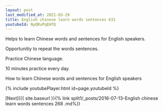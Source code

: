 ```yaml
---
layout: post
last_modified_at: 2021-03-29
title: English chinese learn words sentences 631 
youtubeId: NyQRuPqEHfQ
---
```

 
 
Helps to learn Chinese words and sentences for English speakers.

Opportunitiy to repeat the words sentences. 

Practice Chinese language. 
 
10 minutes practice every day. 
 
How to learn Chinese words and sentences for English speakers 
 
{% include youtubePlayer.html id=page.youtubeId %}
 
 
[Next]({{ site.baseurl }}{% link  split1/_posts/2016-07-13-English chinese learn words sentences 268 .md%})
 
